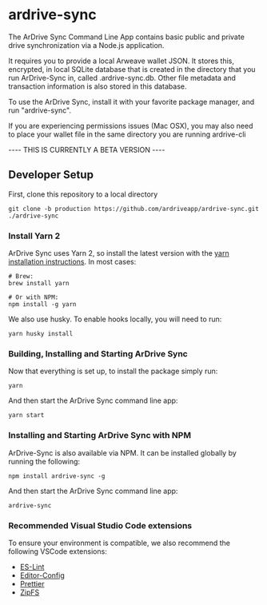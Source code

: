 # ardrive-sync

The ArDrive Sync Command Line App contains basic public and private drive synchronization via a Node.js application. 

It requires you to provide a local Arweave wallet JSON.  It stores this, encrypted, in  local SQLite database that is created in the directory that you run ArDrive-Sync in, called .ardrive-sync.db.  Other file metadata and transaction information is also stored in this database.

To use the ArDrive Sync, install it with your favorite package manager, and run "ardrive-sync".

If you are experiencing permissions issues (Mac OSX), you may also need to place your wallet file in the same directory you are running ardrive-cli

---- THIS IS CURRENTLY A BETA VERSION ----

## Developer Setup

First, clone this repository to a local directory

```shell
git clone -b production https://github.com/ardriveapp/ardrive-sync.git ./ardrive-sync
```

### Install Yarn 2

ArDrive Sync uses Yarn 2, so install the latest version with the [yarn installation instructions][yarn-install]. In most cases:

```shell
# Brew:
brew install yarn

# Or with NPM:
npm install -g yarn
```

We also use husky. To enable hooks locally, you will need to run:

```shell
yarn husky install
```

### Building, Installing and Starting ArDrive Sync

Now that everything is set up, to install the package simply run:

```shell
yarn
```

And then start the ArDrive Sync command line app:

```shell
yarn start
```


### Installing and Starting ArDrive Sync with NPM

ArDrive-Sync is also available via NPM.  It can be installed globally by running the following:

```shell
npm install ardrive-sync -g
```

And then start the ArDrive Sync command line app:

```shell
ardrive-sync
```
### Recommended Visual Studio Code extensions

To ensure your environment is compatible, we also recommend the following VSCode extensions:

-   [ES-Lint][eslint-vscode]
-   [Editor-Config][editor-config-vscode]
-   [Prettier][prettier-vscode]
-   [ZipFS][zipfs-vscode]

[yarn-install]: https://yarnpkg.com/getting-started/install
[editor-config-vscode]: https://marketplace.visualstudio.com/items?itemName=EditorConfig.EditorConfig
[prettier-vscode]: https://marketplace.visualstudio.com/items?itemName=esbenp.prettier-vscode
[zipfs-vscode]: https://marketplace.visualstudio.com/items?itemName=arcanis.vscode-zipfs
[eslint-vscode]: https://marketplace.visualstudio.com/items?itemName=dbaeumer.vscode-eslint
[sqlite-db-webviewer]: https://inloop.github.io/sqlite-viewer/
[sqlite-db-desktopviewer]: https://sqlitebrowser.org/
